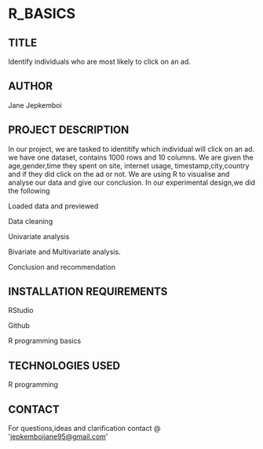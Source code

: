 # R_BASICS
## TITLE
 Identify individuals who are most likely to click on an ad.
## AUTHOR
  Jane Jepkemboi
## PROJECT DESCRIPTION
In our project, we are tasked to identitify which individual will click on an ad. we have one dataset, contains 1000 rows and 10 columns. We are given the age,gender,time they spent on site, internet usage, timestamp,city,country and if they did click on the ad or not.
We are using R to visualise and analyse our data and give our conclusion.
In our experimental design,we did the following

Loaded data and previewed

Data cleaning

Univariate analysis

Bivariate and Multivariate analysis.

Conclusion and recommendation


## INSTALLATION REQUIREMENTS

RStudio

Github

R programming basics

## TECHNOLOGIES USED

R programming

## CONTACT

For questions,ideas and clarification
contact @ 'jepkemboijane95@gmail.com'
